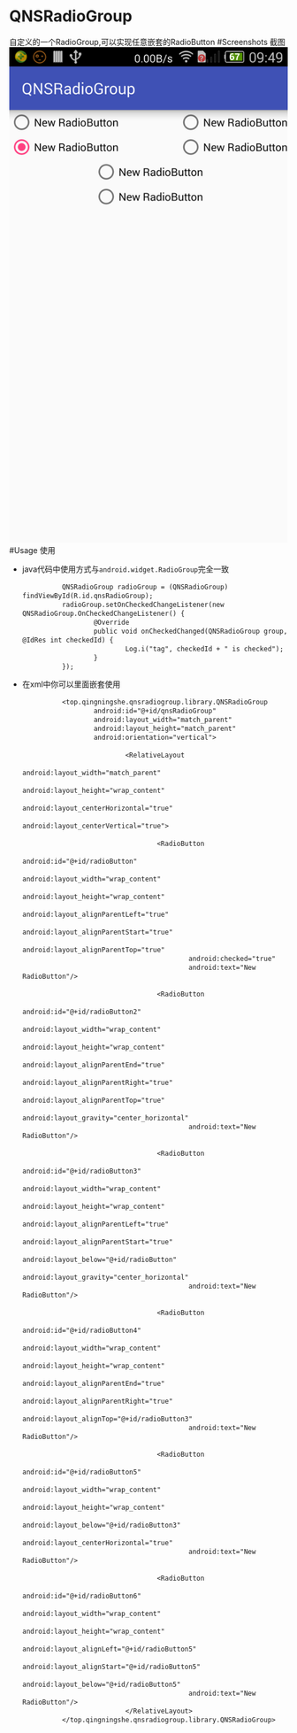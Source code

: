 # QNSRadioGroup
自定义的一个RadioGroup,可以实现任意嵌套的RadioButton
#Screenshots 截图
<img src="/capture/screenshot0.png" />
#Usage 使用
* java代码中使用方式与`android.widget.RadioGroup`完全一致

                QNSRadioGroup radioGroup = (QNSRadioGroup) findViewById(R.id.qnsRadioGroup);
                radioGroup.setOnCheckedChangeListener(new QNSRadioGroup.OnCheckedChangeListener() {
                        @Override
                        public void onCheckedChanged(QNSRadioGroup group, @IdRes int checkedId) {
                                Log.i("tag", checkedId + " is checked");
                        }
                });

* 在xml中你可以里面嵌套使用

                <top.qingningshe.qnsradiogroup.library.QNSRadioGroup
                        android:id="@+id/qnsRadioGroup"
                        android:layout_width="match_parent"
                        android:layout_height="match_parent"
                        android:orientation="vertical">

                                <RelativeLayout
                                        android:layout_width="match_parent"
                                        android:layout_height="wrap_content"
                                        android:layout_centerHorizontal="true"
                                        android:layout_centerVertical="true">

                                        <RadioButton
                                                android:id="@+id/radioButton"
                                                android:layout_width="wrap_content"
                                                android:layout_height="wrap_content"
                                                android:layout_alignParentLeft="true"
                                                android:layout_alignParentStart="true"
                                                android:layout_alignParentTop="true"
                                                android:checked="true"
                                                android:text="New RadioButton"/>

                                        <RadioButton
                                                android:id="@+id/radioButton2"
                                                android:layout_width="wrap_content"
                                                android:layout_height="wrap_content"
                                                android:layout_alignParentEnd="true"
                                                android:layout_alignParentRight="true"
                                                android:layout_alignParentTop="true"
                                                android:layout_gravity="center_horizontal"
                                                android:text="New RadioButton"/>

                                        <RadioButton
                                                android:id="@+id/radioButton3"
                                                android:layout_width="wrap_content"
                                                android:layout_height="wrap_content"
                                                android:layout_alignParentLeft="true"
                                                android:layout_alignParentStart="true"
                                                android:layout_below="@+id/radioButton"
                                                android:layout_gravity="center_horizontal"
                                                android:text="New RadioButton"/>

                                        <RadioButton
                                                android:id="@+id/radioButton4"
                                                android:layout_width="wrap_content"
                                                android:layout_height="wrap_content"
                                                android:layout_alignParentEnd="true"
                                                android:layout_alignParentRight="true"
                                                android:layout_alignTop="@+id/radioButton3"
                                                android:text="New RadioButton"/>

                                        <RadioButton
                                                android:id="@+id/radioButton5"
                                                android:layout_width="wrap_content"
                                                android:layout_height="wrap_content"
                                                android:layout_below="@+id/radioButton3"
                                                android:layout_centerHorizontal="true"
                                                android:text="New RadioButton"/>

                                        <RadioButton
                                                android:id="@+id/radioButton6"
                                                android:layout_width="wrap_content"
                                                android:layout_height="wrap_content"
                                                android:layout_alignLeft="@+id/radioButton5"
                                                android:layout_alignStart="@+id/radioButton5"
                                                android:layout_below="@+id/radioButton5"
                                                android:text="New RadioButton"/>
                                </RelativeLayout>
                </top.qingningshe.qnsradiogroup.library.QNSRadioGroup>
